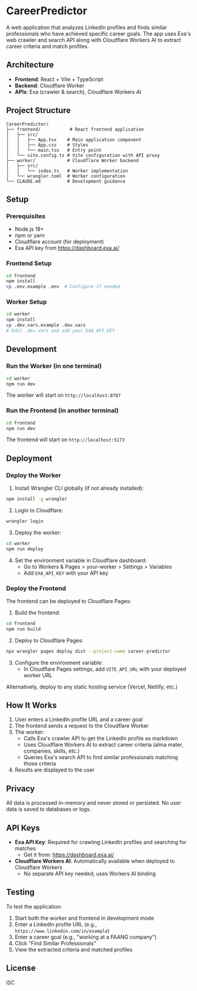 # CareerPredictor

A web application that analyzes LinkedIn profiles and finds similar professionals who have achieved specific career goals. The app uses Exa's web crawler and search API along with Cloudflare Workers AI to extract career criteria and match profiles.

## Architecture

- **Frontend**: React + Vite + TypeScript
- **Backend**: Cloudflare Worker
- **APIs**: Exa (crawler & search), Cloudflare Workers AI

## Project Structure

```
CareerPredictor/
├── frontend/           # React frontend application
│   ├── src/
│   │   ├── App.tsx    # Main application component
│   │   ├── App.css    # Styles
│   │   └── main.tsx   # Entry point
│   └── vite.config.ts # Vite configuration with API proxy
├── worker/            # Cloudflare Worker backend
│   ├── src/
│   │   └── index.ts   # Worker implementation
│   └── wrangler.toml  # Worker configuration
└── CLAUDE.md          # Development guidance
```

## Setup

### Prerequisites

- Node.js 18+
- npm or yarn
- Cloudflare account (for deployment)
- Exa API key from https://dashboard.exa.ai/

### Frontend Setup

```bash
cd frontend
npm install
cp .env.example .env  # Configure if needed
```

### Worker Setup

```bash
cd worker
npm install
cp .dev.vars.example .dev.vars
# Edit .dev.vars and add your EXA_API_KEY
```

## Development

### Run the Worker (in one terminal)

```bash
cd worker
npm run dev
```

The worker will start on `http://localhost:8787`

### Run the Frontend (in another terminal)

```bash
cd frontend
npm run dev
```

The frontend will start on `http://localhost:5173`

## Deployment

### Deploy the Worker

1. Install Wrangler CLI globally (if not already installed):
```bash
npm install -g wrangler
```

2. Login to Cloudflare:
```bash
wrangler login
```

3. Deploy the worker:
```bash
cd worker
npm run deploy
```

4. Set the environment variable in Cloudflare dashboard:
   - Go to Workers & Pages > your-worker > Settings > Variables
   - Add `EXA_API_KEY` with your API key

### Deploy the Frontend

The frontend can be deployed to Cloudflare Pages:

1. Build the frontend:
```bash
cd frontend
npm run build
```

2. Deploy to Cloudflare Pages:
```bash
npx wrangler pages deploy dist --project-name career-predictor
```

3. Configure the environment variable:
   - In Cloudflare Pages settings, add `VITE_API_URL` with your deployed worker URL

Alternatively, deploy to any static hosting service (Vercel, Netlify, etc.)

## How It Works

1. User enters a LinkedIn profile URL and a career goal
2. The frontend sends a request to the Cloudflare Worker
3. The worker:
   - Calls Exa's crawler API to get the LinkedIn profile as markdown
   - Uses Cloudflare Workers AI to extract career criteria (alma mater, companies, skills, etc.)
   - Queries Exa's search API to find similar professionals matching those criteria
4. Results are displayed to the user

## Privacy

All data is processed in-memory and never stored or persisted. No user data is saved to databases or logs.

## API Keys

- **Exa API Key**: Required for crawling LinkedIn profiles and searching for matches
  - Get it from: https://dashboard.exa.ai/
- **Cloudflare Workers AI**: Automatically available when deployed to Cloudflare Workers
  - No separate API key needed, uses Workers AI binding

## Testing

To test the application:

1. Start both the worker and frontend in development mode
2. Enter a LinkedIn profile URL (e.g., `https://www.linkedin.com/in/example`)
3. Enter a career goal (e.g., "working at a FAANG company")
4. Click "Find Similar Professionals"
5. View the extracted criteria and matched profiles

## License

ISC
